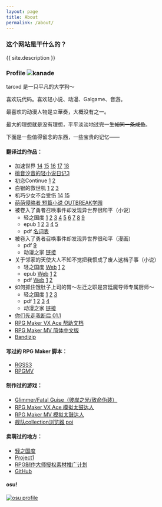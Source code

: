 ```yaml
---
layout: page
title: About
permalink: /about/
---
```


### 这个网站是干什么的？

{{ site.description }}

### Profile ![kanade](https://cloud.githubusercontent.com/assets/6070540/26785902/35fcb67a-4a37-11e7-9477-6dd357a51b1b.png)

taroxd 是一只平凡的大学狗～

喜欢玩代码。喜欢轻小说、动漫、Galgame、音游。

最喜欢的动漫人物是立華奏，大概没有之一。

最大的理想就是没有理想，平平淡淡地过完一生<del>如同一条咸鱼</del>。

下面是一些值得留念的东西，一些宝贵的记忆——

#### 翻译过的作品：
* 加速世界
[14](https://www.lightnovel.cn/thread-601101-1-1.html)
[15](https://www.lightnovel.cn/thread-693752-1-1.html)
[16](https://www.lightnovel.cn/thread-747686-1-1.html)
[17](https://www.lightnovel.cn/thread-780343-1-1.html)
[18](https://www.lightnovel.cn/thread-829740-1-1.html)
* [桃音汐音的轻小说日记3](https://www.lightnovel.cn/thread-740989-1-1.html)
* 初恋Continue
  [1](https://www.lightnovel.cn/thread-743827-1-1.html)
  [2](https://www.lightnovel.cn/thread-760769-1-1.html)
* 白银的救世机
  [1](https://www.lightnovel.cn/thread-594361-1-1.html)
  [2](https://www.lightnovel.cn/thread-597265-1-1.html)
  [3](https://www.lightnovel.cn/thread-614961-1-1.html)
* 机巧少女不会受伤
  [14](https://www.lightnovel.cn/thread-802976-1-1.html)
  [15](https://www.lightnovel.cn/thread-845017-1-1.html)
* [萌萌侵略者 短篇小说 OUTBREAK学园](https://www.lightnovel.cn/thread-721465-1-1.html)
* 被卷入了勇者召唤事件却发现异世界很和平（小说）
    - 轻之国度
      [1](https://www.lightnovel.cn/thread-954461-1-1.html)
      [2](https://www.lightnovel.cn/thread-957662-1-1.html)
      [3](https://www.lightnovel.cn/thread-961923-1-1.html)
      [4](https://www.lightnovel.cn/thread-966648-1-1.html)
      [5](https://www.lightnovel.cn/thread-971249-1-1.html)
      [6](https://www.lightnovel.cn/thread-975643-1-1.html)
      [7](https://www.lightnovel.cn/thread-989470-1-1.html)
      [8](https://www.lightnovel.cn/thread-1010962-1-1.html)
      [9](https://www.lightnovel.cn/thread-1026790-1-1.html)
    - epub
      [1](https://www.lightnovel.cn/thread-980042-1-1.html)
      [2](https://www.lightnovel.cn/thread-986395-1-1.html)
      [3](https://www.lightnovel.cn/thread-1003306-1-1.html)
      [4](https://www.lightnovel.cn/thread-1012181-1-1.html)
      [5](https://www.lightnovel.cn/thread-1020477-1-1.html)
    - pdf
      [名词表](https://taroxd.github.io/n2273dh/glossary.pdf)
* 被卷入了勇者召唤事件却发现异世界很和平（漫画）
    - pdf
      [9](https://taroxd.github.io/n2273dh/comic_09.pdf)
    - 动漫之家
      [链接](https://m.dmzj.com/info/46188.html)
* 关于邻家的天使大人不知不觉把我惯成了废人这档子事（小说）
    - 轻之国度
      [Web](https://www.lightnovel.cn/thread-960506-1-1.html)
      [1](https://www.lightnovel.cn/thread-969447-1-1.html)
      [2](https://www.lightnovel.cn/thread-1021461-1-1.html)
    - epub
      [Web](https://taroxd.github.io/n8440fe/n8440fe.epub)
      [1](https://www.lightnovel.cn/thread-978268-1-1.html)
      [2](https://www.lightnovel.cn/thread-1023156-1-1.html)
    - pdf
      [Web](https://taroxd.github.io/n8440fe/n8440fe.pdf)
      [1](https://www.lightnovel.cn/thread-978268-1-1.html)
      [2](https://www.lightnovel.cn/thread-1023156-1-1.html)
* 如何抓住饿肚子上司的胃～左迁之职是宫廷魔导师专属厨师～
    - 轻之国度
      [1](https://www.lightnovel.cn/thread-997098-1-1.html)
      [2](https://www.lightnovel.cn/thread-1011201-1-1.html)
      [3](https://www.lightnovel.cn/thread-1017147-1-1.html)
    - pdf
      [1](https://taroxd.github.io/s3168e_comic/0001.pdf)
      [2](https://taroxd.github.io/s3168e_comic/0002.pdf)
      [3](https://taroxd.github.io/s3168e_comic/0003.pdf)
      [4](https://taroxd.github.io/s3168e_comic/0004.pdf)
    - 动漫之家
      [链接](https://manhua.dmzj.com/ruhezhuazhueduzishangsideweizuoqianzhizhishigongti)
* [你们先走我断后 01.1](https://manhua.dmzj.com/nimenxianzouwoduanhou/87485.shtml)
* [RPG Maker VX Ace 帮助文档](https://github.com/taroxd/RMVA-F1)
* [RPG Maker MV 简体中文版](https://store.steampowered.com/app/363890/RPG_Maker_MV/)
* [Bandizip](https://www.bandisoft.com/bandizip/)

#### 写过的 RPG Maker 脚本：
* [RGSS3](/rgss/)
* [RPGMV](/rpgmv-plugins/)

#### 制作过的游戏：
* [Glimmer/Fatal Guise（彼岸之光/致命伪装）](https://rpg.blue/thread-371221-1-1.html)
* [RPG Maker VX Ace 模拟太鼓达人](https://github.com/taroxd/RGSS-Taiko)
* [RPG Maker MV 模拟太鼓达人](https://github.com/taroxd/RPGMV-Taiko)
* [舰队collection浏览器 poi](https://github.com/poooi/poi)

#### 卖萌过的地方：
* [轻之国度](https://www.lightnovel.cn/?401205)
* [Project1](https://rpg.blue/?102614)
* [RPG制作大师授权素材推广计划](http://rmproject.lofter.com/)
* [GitHub](https://github.com/taroxd)

#### osu!
[![osu profile](http://osusig.ppy.sh/image1.png?uid=1300039&m=0)](https://osu.ppy.sh/u/1300039)
